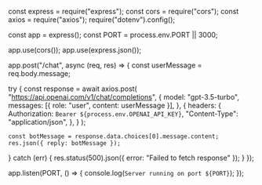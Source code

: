 const express = require("express");
const cors = require("cors");
const axios = require("axios");
require("dotenv").config();

const app = express();
const PORT = process.env.PORT || 3000;

app.use(cors());
app.use(express.json());

app.post("/chat", async (req, res) => {
  const userMessage = req.body.message;

  try {
    const response = await axios.post(
      "https://api.openai.com/v1/chat/completions",
      {
        model: "gpt-3.5-turbo",
        messages: [{ role: "user", content: userMessage }],
      },
      {
        headers: {
          Authorization: `Bearer ${process.env.OPENAI_API_KEY}`,
          "Content-Type": "application/json",
        },
      }
    );

    const botMessage = response.data.choices[0].message.content;
    res.json({ reply: botMessage });
  } catch (err) {
    res.status(500).json({ error: "Failed to fetch response" });
  }
});

app.listen(PORT, () => {
  console.log(`Server running on port ${PORT}`);
});
